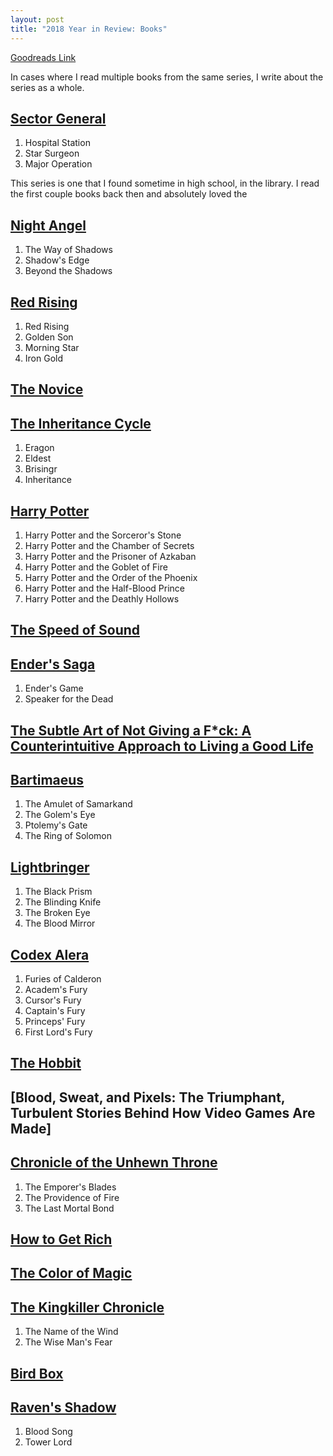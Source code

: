 ```yaml
---
layout: post
title: "2018 Year in Review: Books"
---
```


[Goodreads Link](https://www.goodreads.com/user/year_in_books/2018/11594590)

In cases where I read multiple books from the same series, I write about the series as a whole.

## [Sector General](https://www.goodreads.com/series/44455-sector-general)

1. Hospital Station
1. Star Surgeon
1. Major Operation

This series is one that I found sometime in high school, in the library. I read the first couple books back then and absolutely loved the

## [Night Angel](https://www.goodreads.com/series/45765-night-angel)

1. The Way of Shadows
1. Shadow's Edge
1. Beyond the Shadows

## [Red Rising](https://www.goodreads.com/series/117100-red-rising-saga)

1. Red Rising
1. Golden Son
1. Morning Star
1. Iron Gold

## [The Novice](https://www.goodreads.com/book/show/22297138-the-novice)

## [The Inheritance Cycle](https://www.goodreads.com/series/44866-the-inheritance-cycle)

1. Eragon
1. Eldest
1. Brisingr
1. Inheritance

## [Harry Potter](https://www.goodreads.com/series/45175-harry-potter)

1. Harry Potter and the Sorceror's Stone
1. Harry Potter and the Chamber of Secrets
1. Harry Potter and the Prisoner of Azkaban
1. Harry Potter and the Goblet of Fire
1. Harry Potter and the Order of the Phoenix
1. Harry Potter and the Half-Blood Prince
1. Harry Potter and the Deathly Hollows

## [The Speed of Sound](https://www.goodreads.com/book/show/28260471-the-speed-of-sound)

## [Ender's Saga](https://www.goodreads.com/series/43963-ender-s-saga)

1. Ender's Game
1. Speaker for the Dead

## [The Subtle Art of Not Giving a F*ck: A Counterintuitive Approach to Living a Good Life](https://www.goodreads.com/book/show/28257707-the-subtle-art-of-not-giving-a-f-ck)

## [Bartimaeus](https://www.goodreads.com/series/40838-bartimaeus)

1. The Amulet of Samarkand
1. The Golem's Eye
1. Ptolemy's Gate
1. The Ring of Solomon

## [Lightbringer](https://www.goodreads.com/series/49673-lightbringer)

1. The Black Prism
1. The Blinding Knife
1. The Broken Eye
1. The Blood Mirror

## [Codex Alera](https://www.goodreads.com/series/45545-codex-alera)

1. Furies of Calderon
1. Academ's Fury
1. Cursor's Fury
1. Captain's Fury
1. Princeps' Fury
1. First Lord's Fury

## [The Hobbit](https://www.goodreads.com/book/show/5907.The_Hobbit)

## [Blood, Sweat, and Pixels: The Triumphant, Turbulent Stories Behind How Video Games Are Made]

## [Chronicle of the Unhewn Throne](https://www.goodreads.com/series/116397-chronicle-of-the-unhewn-throne)

1. The Emporer's Blades
1. The Providence of Fire
1. The Last Mortal Bond

## [How to Get Rich](https://www.goodreads.com/book/show/1837402.How_to_Get_Rich)

## [The Color of Magic](https://www.goodreads.com/book/show/34497.The_Color_of_Magic)

## [The Kingkiller Chronicle](https://www.goodreads.com/series/45262-the-kingkiller-chronicle)

1. The Name of the Wind
1. The Wise Man's Fear

## [Bird Box](https://www.goodreads.com/book/show/18498558-bird-box)

## [Raven's Shadow](https://www.goodreads.com/series/81339-raven-s-shadow)

1. Blood Song
1. Tower Lord